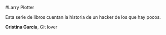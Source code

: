 #Larry Plotter

Esta serie de libros cuentan la historia de un hacker de los que hay pocos.

**Cristina García**, Git lover
